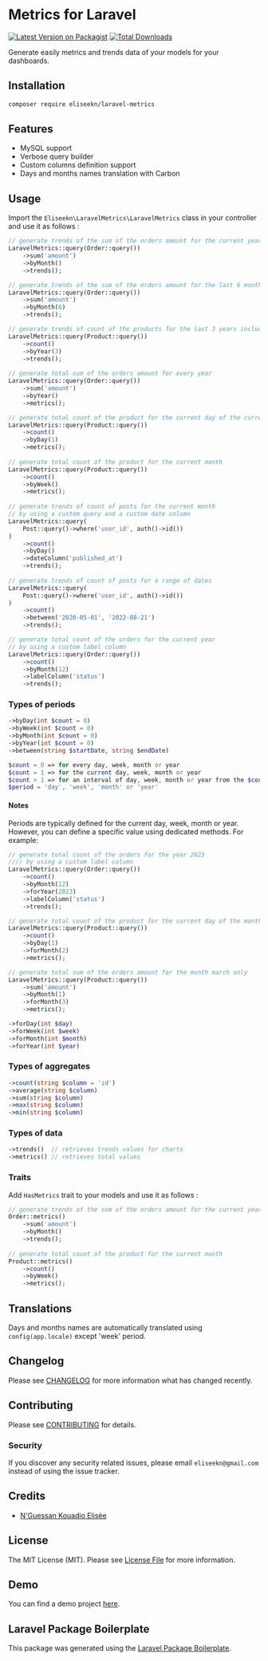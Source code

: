 # Metrics for Laravel

[![Latest Version on Packagist](https://img.shields.io/packagist/v/eliseekn/laravel-metrics.svg?style=flat-square)](https://packagist.org/packages/eliseekn/laravel-metrics)
[![Total Downloads](https://img.shields.io/packagist/dt/eliseekn/laravel-metrics.svg?style=flat-square)](https://packagist.org/packages/eliseekn/laravel-metrics)

Generate easily metrics and trends data of your models for your dashboards.

## Installation
```bash
composer require eliseekn/laravel-metrics
```

## Features
- MySQL support
- Verbose query builder
- Custom columns definition support
- Days and months names translation with Carbon

## Usage
Import the `Eliseekn\LaravelMetrics\LaravelMetrics` class in your controller and use it as follows :

```php
// generate trends of the sum of the orders amount for the current year
LaravelMetrics::query(Order::query())
    ->sum('amount')
    ->byMonth()
    ->trends();

// generate trends of the sum of the orders amount for the last 6 months of the current year including the current month
LaravelMetrics::query(Order::query())
    ->sum('amount')
    ->byMonth(6)
    ->trends();

// generate trends of count of the products for the last 3 years including the current year
LaravelMetrics::query(Product::query())
    ->count()
    ->byYear(3)
    ->trends();
            
// generate total sum of the orders amount for every year
LaravelMetrics::query(Order::query())
    ->sum('amount')
    ->byYear()
    ->metrics(); 

// generate total count of the product for the current day of the current month
LaravelMetrics::query(Product::query())
    ->count()
    ->byDay(1)
    ->metrics();
    
// generate total count of the product for the current month
LaravelMetrics::query(Product::query())
    ->count()
    ->byWeek()
    ->metrics();
    
// generate trends of count of posts for the current month
// by using a custom query and a custom date column
LaravelMetrics::query(
    Post::query()->where('user_id', auth()->id())
)
    ->count()
    ->byDay()
    ->dateColumn('published_at')
    ->trends();
    
// generate trends of count of posts for a range of dates
LaravelMetrics::query(
    Post::query()->where('user_id', auth()->id())
)
    ->count()
    ->between('2020-05-01', '2022-08-21')
    ->trends();

// generate total count of the orders for the current year
// by using a custom label column
LaravelMetrics::query(Order::query())
    ->count()
    ->byMonth(12)
    ->labelColumn('status')
    ->trends();
```

### Types of periods
```php
->byDay(int $count = 0)
->byWeek(int $count = 0)
->byMonth(int $count = 0)
->byYear(int $count = 0)
->between(string $startDate, string $endDate)
```

```php
$count = 0 => for every day, week, month or year 
$count = 1 => for the current day, week, month or year
$count > 1 => for an interval of day, week, month or year from the $count value to now
$period = 'day', 'week', 'month' or 'year'
```

#### Notes
Periods are typically defined for the current day, week, month or year. However, you can define a specific value using dedicated methods. For example:
```php
// generate total count of the orders for the year 2023
//// by using a custom label column
LaravelMetrics::query(Order::query())
    ->count()
    ->byMonth(12)
    ->forYear(2023)
    ->labelColumn('status')
    ->trends();

// generate total count of the product for the current day of the month february
LaravelMetrics::query(Product::query())
    ->count()
    ->byDay(1)
    ->forMonth(2)
    ->metrics();

// generate total sum of the orders amount for the month march only
LaravelMetrics::query(Product::query())
    ->sum('amount')
    ->byMonth(1)
    ->forMonth(3)
    ->metrics();
```

```php
->forDay(int $day)
->forWeek(int $week)
->forMonth(int $month)
->forYear(int $year)
```


### Types of aggregates
```php
->count(string $column = 'id')
->average(string $column)
->sum(string $column)
->max(string $column)
->min(string $column)
```

### Types of data
```php
->trends()  // retrieves trends values for charts
->metrics() // retrieves total values
```

### Traits

Add `HasMetrics` trait to your models and use it as follows :
```php
// generate trends of the sum of the orders amount for the current year
Order::metrics()
    ->sum('amount')
    ->byMonth()
    ->trends();
    
// generate total count of the product for the current month
Product::metrics()
    ->count()
    ->byWeek()
    ->metrics();
```
## Translations

Days and months names are automatically translated using `config(app.locale)` except 'week' period.

## Changelog

Please see [CHANGELOG](CHANGELOG.md) for more information what has changed recently.

## Contributing

Please see [CONTRIBUTING](CONTRIBUTING.md) for details.

### Security

If you discover any security related issues, please email `eliseekn@gmail.com` instead of using the issue tracker.

## Credits

-   [N'Guessan Kouadio Elisée](https://github.com/eliseekn)

## License

The MIT License (MIT). Please see [License File](LICENSE.md) for more information.

## Demo

You can find a demo project [here](https://github.com/eliseekn/laravel-metrics-demo).

## Laravel Package Boilerplate

This package was generated using the [Laravel Package Boilerplate](https://laravelpackageboilerplate.com).
